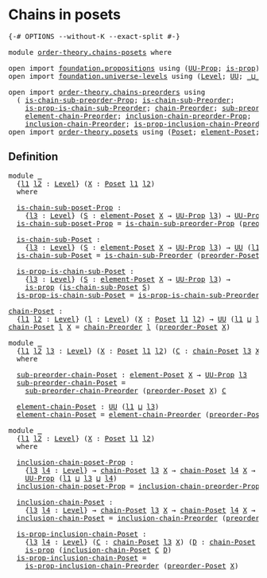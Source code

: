 # Chains in posets

<pre class="Agda"><a id="29" class="Symbol">{-#</a> <a id="33" class="Keyword">OPTIONS</a> <a id="41" class="Pragma">--without-K</a> <a id="53" class="Pragma">--exact-split</a> <a id="67" class="Symbol">#-}</a>

<a id="72" class="Keyword">module</a> <a id="79" href="order-theory.chains-posets.html" class="Module">order-theory.chains-posets</a> <a id="106" class="Keyword">where</a>

<a id="113" class="Keyword">open</a> <a id="118" class="Keyword">import</a> <a id="125" href="foundation.propositions.html" class="Module">foundation.propositions</a> <a id="149" class="Keyword">using</a> <a id="155" class="Symbol">(</a><a id="156" href="foundation-core.propositions.html#1380" class="Function">UU-Prop</a><a id="163" class="Symbol">;</a> <a id="165" href="foundation-core.propositions.html#1296" class="Function">is-prop</a><a id="172" class="Symbol">)</a>
<a id="174" class="Keyword">open</a> <a id="179" class="Keyword">import</a> <a id="186" href="foundation.universe-levels.html" class="Module">foundation.universe-levels</a> <a id="213" class="Keyword">using</a> <a id="219" class="Symbol">(</a><a id="220" href="Agda.Primitive.html#597" class="Postulate">Level</a><a id="225" class="Symbol">;</a> <a id="227" href="foundation-core.universe-levels.html#222" class="Primitive">UU</a><a id="229" class="Symbol">;</a> <a id="231" href="Agda.Primitive.html#810" class="Primitive Operator">_⊔_</a><a id="234" class="Symbol">;</a> <a id="236" href="Agda.Primitive.html#780" class="Primitive">lsuc</a><a id="240" class="Symbol">)</a>

<a id="243" class="Keyword">open</a> <a id="248" class="Keyword">import</a> <a id="255" href="order-theory.chains-preorders.html" class="Module">order-theory.chains-preorders</a> <a id="285" class="Keyword">using</a>
  <a id="293" class="Symbol">(</a> <a id="295" href="order-theory.chains-preorders.html#725" class="Function">is-chain-sub-preorder-Prop</a><a id="321" class="Symbol">;</a> <a id="323" href="order-theory.chains-preorders.html#912" class="Function">is-chain-sub-Preorder</a><a id="344" class="Symbol">;</a>
    <a id="350" href="order-theory.chains-preorders.html#1083" class="Function">is-prop-is-chain-sub-Preorder</a><a id="379" class="Symbol">;</a> <a id="381" href="order-theory.chains-preorders.html#1300" class="Function">chain-Preorder</a><a id="395" class="Symbol">;</a> <a id="397" href="order-theory.chains-preorders.html#1565" class="Function">sub-preorder-chain-Preorder</a><a id="424" class="Symbol">;</a>
    <a id="430" href="order-theory.chains-preorders.html#1668" class="Function">element-chain-Preorder</a><a id="452" class="Symbol">;</a> <a id="454" href="order-theory.chains-preorders.html#1836" class="Function">inclusion-chain-preorder-Prop</a><a id="483" class="Symbol">;</a>
    <a id="489" href="order-theory.chains-preorders.html#2118" class="Function">inclusion-chain-Preorder</a><a id="513" class="Symbol">;</a> <a id="515" href="order-theory.chains-preorders.html#2315" class="Function">is-prop-inclusion-chain-Preorder</a><a id="547" class="Symbol">)</a>
<a id="549" class="Keyword">open</a> <a id="554" class="Keyword">import</a> <a id="561" href="order-theory.posets.html" class="Module">order-theory.posets</a> <a id="581" class="Keyword">using</a> <a id="587" class="Symbol">(</a><a id="588" href="order-theory.posets.html#731" class="Function">Poset</a><a id="593" class="Symbol">;</a> <a id="595" href="order-theory.posets.html#1145" class="Function">element-Poset</a><a id="608" class="Symbol">;</a> <a id="610" href="order-theory.posets.html#1761" class="Function">preorder-Poset</a><a id="624" class="Symbol">)</a>
</pre>
## Definition

<pre class="Agda"><a id="654" class="Keyword">module</a> <a id="661" href="order-theory.chains-posets.html#661" class="Module">_</a>
  <a id="665" class="Symbol">{</a><a id="666" href="order-theory.chains-posets.html#666" class="Bound">l1</a> <a id="669" href="order-theory.chains-posets.html#669" class="Bound">l2</a> <a id="672" class="Symbol">:</a> <a id="674" href="Agda.Primitive.html#597" class="Postulate">Level</a><a id="679" class="Symbol">}</a> <a id="681" class="Symbol">(</a><a id="682" href="order-theory.chains-posets.html#682" class="Bound">X</a> <a id="684" class="Symbol">:</a> <a id="686" href="order-theory.posets.html#731" class="Function">Poset</a> <a id="692" href="order-theory.chains-posets.html#666" class="Bound">l1</a> <a id="695" href="order-theory.chains-posets.html#669" class="Bound">l2</a><a id="697" class="Symbol">)</a>
  <a id="701" class="Keyword">where</a>

  <a id="710" href="order-theory.chains-posets.html#710" class="Function">is-chain-sub-poset-Prop</a> <a id="734" class="Symbol">:</a>
    <a id="740" class="Symbol">{</a><a id="741" href="order-theory.chains-posets.html#741" class="Bound">l3</a> <a id="744" class="Symbol">:</a> <a id="746" href="Agda.Primitive.html#597" class="Postulate">Level</a><a id="751" class="Symbol">}</a> <a id="753" class="Symbol">(</a><a id="754" href="order-theory.chains-posets.html#754" class="Bound">S</a> <a id="756" class="Symbol">:</a> <a id="758" href="order-theory.posets.html#1145" class="Function">element-Poset</a> <a id="772" href="order-theory.chains-posets.html#682" class="Bound">X</a> <a id="774" class="Symbol">→</a> <a id="776" href="foundation-core.propositions.html#1380" class="Function">UU-Prop</a> <a id="784" href="order-theory.chains-posets.html#741" class="Bound">l3</a><a id="786" class="Symbol">)</a> <a id="788" class="Symbol">→</a> <a id="790" href="foundation-core.propositions.html#1380" class="Function">UU-Prop</a> <a id="798" class="Symbol">(</a><a id="799" href="order-theory.chains-posets.html#666" class="Bound">l1</a> <a id="802" href="Agda.Primitive.html#810" class="Primitive Operator">⊔</a> <a id="804" href="order-theory.chains-posets.html#669" class="Bound">l2</a> <a id="807" href="Agda.Primitive.html#810" class="Primitive Operator">⊔</a> <a id="809" href="order-theory.chains-posets.html#741" class="Bound">l3</a><a id="811" class="Symbol">)</a>
  <a id="815" href="order-theory.chains-posets.html#710" class="Function">is-chain-sub-poset-Prop</a> <a id="839" class="Symbol">=</a> <a id="841" href="order-theory.chains-preorders.html#725" class="Function">is-chain-sub-preorder-Prop</a> <a id="868" class="Symbol">(</a><a id="869" href="order-theory.posets.html#1761" class="Function">preorder-Poset</a> <a id="884" href="order-theory.chains-posets.html#682" class="Bound">X</a><a id="885" class="Symbol">)</a>

  <a id="890" href="order-theory.chains-posets.html#890" class="Function">is-chain-sub-Poset</a> <a id="909" class="Symbol">:</a>
    <a id="915" class="Symbol">{</a><a id="916" href="order-theory.chains-posets.html#916" class="Bound">l3</a> <a id="919" class="Symbol">:</a> <a id="921" href="Agda.Primitive.html#597" class="Postulate">Level</a><a id="926" class="Symbol">}</a> <a id="928" class="Symbol">(</a><a id="929" href="order-theory.chains-posets.html#929" class="Bound">S</a> <a id="931" class="Symbol">:</a> <a id="933" href="order-theory.posets.html#1145" class="Function">element-Poset</a> <a id="947" href="order-theory.chains-posets.html#682" class="Bound">X</a> <a id="949" class="Symbol">→</a> <a id="951" href="foundation-core.propositions.html#1380" class="Function">UU-Prop</a> <a id="959" href="order-theory.chains-posets.html#916" class="Bound">l3</a><a id="961" class="Symbol">)</a> <a id="963" class="Symbol">→</a> <a id="965" href="foundation-core.universe-levels.html#222" class="Primitive">UU</a> <a id="968" class="Symbol">(</a><a id="969" href="order-theory.chains-posets.html#666" class="Bound">l1</a> <a id="972" href="Agda.Primitive.html#810" class="Primitive Operator">⊔</a> <a id="974" href="order-theory.chains-posets.html#669" class="Bound">l2</a> <a id="977" href="Agda.Primitive.html#810" class="Primitive Operator">⊔</a> <a id="979" href="order-theory.chains-posets.html#916" class="Bound">l3</a><a id="981" class="Symbol">)</a>
  <a id="985" href="order-theory.chains-posets.html#890" class="Function">is-chain-sub-Poset</a> <a id="1004" class="Symbol">=</a> <a id="1006" href="order-theory.chains-preorders.html#912" class="Function">is-chain-sub-Preorder</a> <a id="1028" class="Symbol">(</a><a id="1029" href="order-theory.posets.html#1761" class="Function">preorder-Poset</a> <a id="1044" href="order-theory.chains-posets.html#682" class="Bound">X</a><a id="1045" class="Symbol">)</a>

  <a id="1050" href="order-theory.chains-posets.html#1050" class="Function">is-prop-is-chain-sub-Poset</a> <a id="1077" class="Symbol">:</a>
    <a id="1083" class="Symbol">{</a><a id="1084" href="order-theory.chains-posets.html#1084" class="Bound">l3</a> <a id="1087" class="Symbol">:</a> <a id="1089" href="Agda.Primitive.html#597" class="Postulate">Level</a><a id="1094" class="Symbol">}</a> <a id="1096" class="Symbol">(</a><a id="1097" href="order-theory.chains-posets.html#1097" class="Bound">S</a> <a id="1099" class="Symbol">:</a> <a id="1101" href="order-theory.posets.html#1145" class="Function">element-Poset</a> <a id="1115" href="order-theory.chains-posets.html#682" class="Bound">X</a> <a id="1117" class="Symbol">→</a> <a id="1119" href="foundation-core.propositions.html#1380" class="Function">UU-Prop</a> <a id="1127" href="order-theory.chains-posets.html#1084" class="Bound">l3</a><a id="1129" class="Symbol">)</a> <a id="1131" class="Symbol">→</a>
    <a id="1137" href="foundation-core.propositions.html#1296" class="Function">is-prop</a> <a id="1145" class="Symbol">(</a><a id="1146" href="order-theory.chains-posets.html#890" class="Function">is-chain-sub-Poset</a> <a id="1165" href="order-theory.chains-posets.html#1097" class="Bound">S</a><a id="1166" class="Symbol">)</a>
  <a id="1170" href="order-theory.chains-posets.html#1050" class="Function">is-prop-is-chain-sub-Poset</a> <a id="1197" class="Symbol">=</a> <a id="1199" href="order-theory.chains-preorders.html#1083" class="Function">is-prop-is-chain-sub-Preorder</a> <a id="1229" class="Symbol">(</a><a id="1230" href="order-theory.posets.html#1761" class="Function">preorder-Poset</a> <a id="1245" href="order-theory.chains-posets.html#682" class="Bound">X</a><a id="1246" class="Symbol">)</a>

<a id="chain-Poset"></a><a id="1249" href="order-theory.chains-posets.html#1249" class="Function">chain-Poset</a> <a id="1261" class="Symbol">:</a>
  <a id="1265" class="Symbol">{</a><a id="1266" href="order-theory.chains-posets.html#1266" class="Bound">l1</a> <a id="1269" href="order-theory.chains-posets.html#1269" class="Bound">l2</a> <a id="1272" class="Symbol">:</a> <a id="1274" href="Agda.Primitive.html#597" class="Postulate">Level</a><a id="1279" class="Symbol">}</a> <a id="1281" class="Symbol">(</a><a id="1282" href="order-theory.chains-posets.html#1282" class="Bound">l</a> <a id="1284" class="Symbol">:</a> <a id="1286" href="Agda.Primitive.html#597" class="Postulate">Level</a><a id="1291" class="Symbol">)</a> <a id="1293" class="Symbol">(</a><a id="1294" href="order-theory.chains-posets.html#1294" class="Bound">X</a> <a id="1296" class="Symbol">:</a> <a id="1298" href="order-theory.posets.html#731" class="Function">Poset</a> <a id="1304" href="order-theory.chains-posets.html#1266" class="Bound">l1</a> <a id="1307" href="order-theory.chains-posets.html#1269" class="Bound">l2</a><a id="1309" class="Symbol">)</a> <a id="1311" class="Symbol">→</a> <a id="1313" href="foundation-core.universe-levels.html#222" class="Primitive">UU</a> <a id="1316" class="Symbol">(</a><a id="1317" href="order-theory.chains-posets.html#1266" class="Bound">l1</a> <a id="1320" href="Agda.Primitive.html#810" class="Primitive Operator">⊔</a> <a id="1322" href="order-theory.chains-posets.html#1269" class="Bound">l2</a> <a id="1325" href="Agda.Primitive.html#810" class="Primitive Operator">⊔</a> <a id="1327" href="Agda.Primitive.html#780" class="Primitive">lsuc</a> <a id="1332" href="order-theory.chains-posets.html#1282" class="Bound">l</a><a id="1333" class="Symbol">)</a>
<a id="1335" href="order-theory.chains-posets.html#1249" class="Function">chain-Poset</a> <a id="1347" href="order-theory.chains-posets.html#1347" class="Bound">l</a> <a id="1349" href="order-theory.chains-posets.html#1349" class="Bound">X</a> <a id="1351" class="Symbol">=</a> <a id="1353" href="order-theory.chains-preorders.html#1300" class="Function">chain-Preorder</a> <a id="1368" href="order-theory.chains-posets.html#1347" class="Bound">l</a> <a id="1370" class="Symbol">(</a><a id="1371" href="order-theory.posets.html#1761" class="Function">preorder-Poset</a> <a id="1386" href="order-theory.chains-posets.html#1349" class="Bound">X</a><a id="1387" class="Symbol">)</a>

<a id="1390" class="Keyword">module</a> <a id="1397" href="order-theory.chains-posets.html#1397" class="Module">_</a>
  <a id="1401" class="Symbol">{</a><a id="1402" href="order-theory.chains-posets.html#1402" class="Bound">l1</a> <a id="1405" href="order-theory.chains-posets.html#1405" class="Bound">l2</a> <a id="1408" href="order-theory.chains-posets.html#1408" class="Bound">l3</a> <a id="1411" class="Symbol">:</a> <a id="1413" href="Agda.Primitive.html#597" class="Postulate">Level</a><a id="1418" class="Symbol">}</a> <a id="1420" class="Symbol">(</a><a id="1421" href="order-theory.chains-posets.html#1421" class="Bound">X</a> <a id="1423" class="Symbol">:</a> <a id="1425" href="order-theory.posets.html#731" class="Function">Poset</a> <a id="1431" href="order-theory.chains-posets.html#1402" class="Bound">l1</a> <a id="1434" href="order-theory.chains-posets.html#1405" class="Bound">l2</a><a id="1436" class="Symbol">)</a> <a id="1438" class="Symbol">(</a><a id="1439" href="order-theory.chains-posets.html#1439" class="Bound">C</a> <a id="1441" class="Symbol">:</a> <a id="1443" href="order-theory.chains-posets.html#1249" class="Function">chain-Poset</a> <a id="1455" href="order-theory.chains-posets.html#1408" class="Bound">l3</a> <a id="1458" href="order-theory.chains-posets.html#1421" class="Bound">X</a><a id="1459" class="Symbol">)</a>
  <a id="1463" class="Keyword">where</a>

  <a id="1472" href="order-theory.chains-posets.html#1472" class="Function">sub-preorder-chain-Poset</a> <a id="1497" class="Symbol">:</a> <a id="1499" href="order-theory.posets.html#1145" class="Function">element-Poset</a> <a id="1513" href="order-theory.chains-posets.html#1421" class="Bound">X</a> <a id="1515" class="Symbol">→</a> <a id="1517" href="foundation-core.propositions.html#1380" class="Function">UU-Prop</a> <a id="1525" href="order-theory.chains-posets.html#1408" class="Bound">l3</a>
  <a id="1530" href="order-theory.chains-posets.html#1472" class="Function">sub-preorder-chain-Poset</a> <a id="1555" class="Symbol">=</a>
    <a id="1561" href="order-theory.chains-preorders.html#1565" class="Function">sub-preorder-chain-Preorder</a> <a id="1589" class="Symbol">(</a><a id="1590" href="order-theory.posets.html#1761" class="Function">preorder-Poset</a> <a id="1605" href="order-theory.chains-posets.html#1421" class="Bound">X</a><a id="1606" class="Symbol">)</a> <a id="1608" href="order-theory.chains-posets.html#1439" class="Bound">C</a>

  <a id="1613" href="order-theory.chains-posets.html#1613" class="Function">element-chain-Poset</a> <a id="1633" class="Symbol">:</a> <a id="1635" href="foundation-core.universe-levels.html#222" class="Primitive">UU</a> <a id="1638" class="Symbol">(</a><a id="1639" href="order-theory.chains-posets.html#1402" class="Bound">l1</a> <a id="1642" href="Agda.Primitive.html#810" class="Primitive Operator">⊔</a> <a id="1644" href="order-theory.chains-posets.html#1408" class="Bound">l3</a><a id="1646" class="Symbol">)</a>
  <a id="1650" href="order-theory.chains-posets.html#1613" class="Function">element-chain-Poset</a> <a id="1670" class="Symbol">=</a> <a id="1672" href="order-theory.chains-preorders.html#1668" class="Function">element-chain-Preorder</a> <a id="1695" class="Symbol">(</a><a id="1696" href="order-theory.posets.html#1761" class="Function">preorder-Poset</a> <a id="1711" href="order-theory.chains-posets.html#1421" class="Bound">X</a><a id="1712" class="Symbol">)</a> <a id="1714" href="order-theory.chains-posets.html#1439" class="Bound">C</a>

<a id="1717" class="Keyword">module</a> <a id="1724" href="order-theory.chains-posets.html#1724" class="Module">_</a>
  <a id="1728" class="Symbol">{</a><a id="1729" href="order-theory.chains-posets.html#1729" class="Bound">l1</a> <a id="1732" href="order-theory.chains-posets.html#1732" class="Bound">l2</a> <a id="1735" class="Symbol">:</a> <a id="1737" href="Agda.Primitive.html#597" class="Postulate">Level</a><a id="1742" class="Symbol">}</a> <a id="1744" class="Symbol">(</a><a id="1745" href="order-theory.chains-posets.html#1745" class="Bound">X</a> <a id="1747" class="Symbol">:</a> <a id="1749" href="order-theory.posets.html#731" class="Function">Poset</a> <a id="1755" href="order-theory.chains-posets.html#1729" class="Bound">l1</a> <a id="1758" href="order-theory.chains-posets.html#1732" class="Bound">l2</a><a id="1760" class="Symbol">)</a>
  <a id="1764" class="Keyword">where</a>
  
  <a id="1775" href="order-theory.chains-posets.html#1775" class="Function">inclusion-chain-poset-Prop</a> <a id="1802" class="Symbol">:</a>
    <a id="1808" class="Symbol">{</a><a id="1809" href="order-theory.chains-posets.html#1809" class="Bound">l3</a> <a id="1812" href="order-theory.chains-posets.html#1812" class="Bound">l4</a> <a id="1815" class="Symbol">:</a> <a id="1817" href="Agda.Primitive.html#597" class="Postulate">Level</a><a id="1822" class="Symbol">}</a> <a id="1824" class="Symbol">→</a> <a id="1826" href="order-theory.chains-posets.html#1249" class="Function">chain-Poset</a> <a id="1838" href="order-theory.chains-posets.html#1809" class="Bound">l3</a> <a id="1841" href="order-theory.chains-posets.html#1745" class="Bound">X</a> <a id="1843" class="Symbol">→</a> <a id="1845" href="order-theory.chains-posets.html#1249" class="Function">chain-Poset</a> <a id="1857" href="order-theory.chains-posets.html#1812" class="Bound">l4</a> <a id="1860" href="order-theory.chains-posets.html#1745" class="Bound">X</a> <a id="1862" class="Symbol">→</a>
    <a id="1868" href="foundation-core.propositions.html#1380" class="Function">UU-Prop</a> <a id="1876" class="Symbol">(</a><a id="1877" href="order-theory.chains-posets.html#1729" class="Bound">l1</a> <a id="1880" href="Agda.Primitive.html#810" class="Primitive Operator">⊔</a> <a id="1882" href="order-theory.chains-posets.html#1809" class="Bound">l3</a> <a id="1885" href="Agda.Primitive.html#810" class="Primitive Operator">⊔</a> <a id="1887" href="order-theory.chains-posets.html#1812" class="Bound">l4</a><a id="1889" class="Symbol">)</a>
  <a id="1893" href="order-theory.chains-posets.html#1775" class="Function">inclusion-chain-poset-Prop</a> <a id="1920" class="Symbol">=</a> <a id="1922" href="order-theory.chains-preorders.html#1836" class="Function">inclusion-chain-preorder-Prop</a> <a id="1952" class="Symbol">(</a><a id="1953" href="order-theory.posets.html#1761" class="Function">preorder-Poset</a> <a id="1968" href="order-theory.chains-posets.html#1745" class="Bound">X</a><a id="1969" class="Symbol">)</a>

  <a id="1974" href="order-theory.chains-posets.html#1974" class="Function">inclusion-chain-Poset</a> <a id="1996" class="Symbol">:</a>
    <a id="2002" class="Symbol">{</a><a id="2003" href="order-theory.chains-posets.html#2003" class="Bound">l3</a> <a id="2006" href="order-theory.chains-posets.html#2006" class="Bound">l4</a> <a id="2009" class="Symbol">:</a> <a id="2011" href="Agda.Primitive.html#597" class="Postulate">Level</a><a id="2016" class="Symbol">}</a> <a id="2018" class="Symbol">→</a> <a id="2020" href="order-theory.chains-posets.html#1249" class="Function">chain-Poset</a> <a id="2032" href="order-theory.chains-posets.html#2003" class="Bound">l3</a> <a id="2035" href="order-theory.chains-posets.html#1745" class="Bound">X</a> <a id="2037" class="Symbol">→</a> <a id="2039" href="order-theory.chains-posets.html#1249" class="Function">chain-Poset</a> <a id="2051" href="order-theory.chains-posets.html#2006" class="Bound">l4</a> <a id="2054" href="order-theory.chains-posets.html#1745" class="Bound">X</a> <a id="2056" class="Symbol">→</a> <a id="2058" href="foundation-core.universe-levels.html#222" class="Primitive">UU</a> <a id="2061" class="Symbol">(</a><a id="2062" href="order-theory.chains-posets.html#1729" class="Bound">l1</a> <a id="2065" href="Agda.Primitive.html#810" class="Primitive Operator">⊔</a> <a id="2067" href="order-theory.chains-posets.html#2003" class="Bound">l3</a> <a id="2070" href="Agda.Primitive.html#810" class="Primitive Operator">⊔</a> <a id="2072" href="order-theory.chains-posets.html#2006" class="Bound">l4</a><a id="2074" class="Symbol">)</a>
  <a id="2078" href="order-theory.chains-posets.html#1974" class="Function">inclusion-chain-Poset</a> <a id="2100" class="Symbol">=</a> <a id="2102" href="order-theory.chains-preorders.html#2118" class="Function">inclusion-chain-Preorder</a> <a id="2127" class="Symbol">(</a><a id="2128" href="order-theory.posets.html#1761" class="Function">preorder-Poset</a> <a id="2143" href="order-theory.chains-posets.html#1745" class="Bound">X</a><a id="2144" class="Symbol">)</a>

  <a id="2149" href="order-theory.chains-posets.html#2149" class="Function">is-prop-inclusion-chain-Poset</a> <a id="2179" class="Symbol">:</a>
    <a id="2185" class="Symbol">{</a><a id="2186" href="order-theory.chains-posets.html#2186" class="Bound">l3</a> <a id="2189" href="order-theory.chains-posets.html#2189" class="Bound">l4</a> <a id="2192" class="Symbol">:</a> <a id="2194" href="Agda.Primitive.html#597" class="Postulate">Level</a><a id="2199" class="Symbol">}</a> <a id="2201" class="Symbol">(</a><a id="2202" href="order-theory.chains-posets.html#2202" class="Bound">C</a> <a id="2204" class="Symbol">:</a> <a id="2206" href="order-theory.chains-posets.html#1249" class="Function">chain-Poset</a> <a id="2218" href="order-theory.chains-posets.html#2186" class="Bound">l3</a> <a id="2221" href="order-theory.chains-posets.html#1745" class="Bound">X</a><a id="2222" class="Symbol">)</a> <a id="2224" class="Symbol">(</a><a id="2225" href="order-theory.chains-posets.html#2225" class="Bound">D</a> <a id="2227" class="Symbol">:</a> <a id="2229" href="order-theory.chains-posets.html#1249" class="Function">chain-Poset</a> <a id="2241" href="order-theory.chains-posets.html#2189" class="Bound">l4</a> <a id="2244" href="order-theory.chains-posets.html#1745" class="Bound">X</a><a id="2245" class="Symbol">)</a> <a id="2247" class="Symbol">→</a>
    <a id="2253" href="foundation-core.propositions.html#1296" class="Function">is-prop</a> <a id="2261" class="Symbol">(</a><a id="2262" href="order-theory.chains-posets.html#1974" class="Function">inclusion-chain-Poset</a> <a id="2284" href="order-theory.chains-posets.html#2202" class="Bound">C</a> <a id="2286" href="order-theory.chains-posets.html#2225" class="Bound">D</a><a id="2287" class="Symbol">)</a>
  <a id="2291" href="order-theory.chains-posets.html#2149" class="Function">is-prop-inclusion-chain-Poset</a> <a id="2321" class="Symbol">=</a>
    <a id="2327" href="order-theory.chains-preorders.html#2315" class="Function">is-prop-inclusion-chain-Preorder</a> <a id="2360" class="Symbol">(</a><a id="2361" href="order-theory.posets.html#1761" class="Function">preorder-Poset</a> <a id="2376" href="order-theory.chains-posets.html#1745" class="Bound">X</a><a id="2377" class="Symbol">)</a>
</pre>